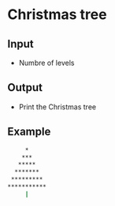 # Christmas tree

## Input

- Numbre of levels

## Output

- Print the Christmas tree

## Example

```bash
     *
    *** 
   *****
  *******
 *********
***********
     |
```
